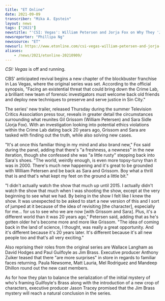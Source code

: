 ```yaml
---
title: "ET Online"
date: 2021-09-09
transcriber: "Mika A. Epstein"
layout: news
tags: ["2021"]
newstitle: "'CSI: Vegas': William Petersen and Jorja Fox on Why They 'Jumped' at Chance to Return"
newsreporter: "Phillipa Ng"
newssource: "ET"
newsurl: https://www.etonline.com/csi-vegas-william-petersen-and-jorja-fox-on-why-they-jumped-at-chance-to-return-171762
aliases:
    - /news/2021/etonline-20210909/
---
```


_CSI: Vegas_ is off and running.

CBS' anticipated revival begins a new chapter of the blockbuster franchise in Las Vegas, where the original series was set. According to the official synopsis, "Facing an existential threat that could bring down the Crime Lab, a brilliant new team of forensic investigators must welcome back old friends and deploy new techniques to preserve and serve justice in Sin City."

The series' new trailer, released Thursday during the summer Television Critics Association press tour, reveals in greater detail the circumstances surrounding what reunites Gil Grissom (William Petersen) and Sara Sidle (Jorja Fox). With an investigation looking into potential ethics violations within the Crime Lab dating back 20 years ago, Grissom and Sara are tasked with finding out the truth, while also solving new cases.

"It's at once this familiar thing in my mind and also brand new," Fox said during the panel, adding that there's "a freshness, a newness" in the new iteration, though she confessed she was "a little rusty" stepping back into Sara's shoes. "The world, weirdly enough, is even more topsy-turvy than it was in 2000. There's much new happening and it's great to be grounded with William Petersen and be back as Sara and Grissom. Boy what a thrill that is and that's what kept my feet on the ground a little bit."

"I didn't actually watch the show that much up until 2015. I actually didn't watch the show that much when I was shooting the show, except at the very beginning to see what we had. By being in the show I felt like I knew the show. It was unexpected to be asked to start a new version of this and I sort of jumped at it because of the idea of revisiting [the character], especially for me... for us to see who we are now [with Grissom and Sara]. Plus, it's a different world than it was 20 years ago," Petersen said, adding that as he's gotten older he's become more and more like Grissom. "The idea of coming back in the land of science, I thought, was really a great opportunity. And it's different because it's 20 years later. It's different because it's all new people too and that's all very exciting."

Also reprising their roles from the original series are Wallace Langham as David Hodges and Paul Guilfoyle as Jim Brass. Executive producer Anthony Zuiker teased that there "are more surprises" in store in regards to familiar faces returning. Paula Newsome, Matt Lauria, Mel Rodriguez and Mandeep Dhillon round out the new cast members.

As for how they plan to balance the serialization of the initial mystery of who's framing Guilfoyle's Brass along with the introduction of a new crop of characters, executive producer Jason Tracey promised that the Jim Brass mystery will reach a natural conclusion in the series.

